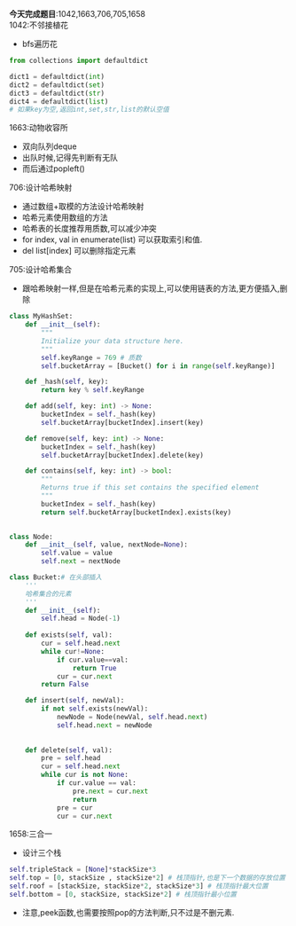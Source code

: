 **今天完成题目**:1042,1663,706,705,1658    
1042:不邻接植花
- bfs遍历花
```python
from collections import defaultdict

dict1 = defaultdict(int)
dict2 = defaultdict(set)
dict3 = defaultdict(str)
dict4 = defaultdict(list)
# 如果key为空,返回int,set,str,list的默认空值
```

1663:动物收容所
- 双向队列deque
- 出队时候,记得先判断有无队
- 而后通过popleft()

706:设计哈希映射
- 通过数组+取模的方法设计哈希映射
- 哈希元素使用数组的方法
- 哈希表的长度推荐用质数,可以减少冲突
- for index, val in enumerate(list) 可以获取索引和值.
- del list[index] 可以删除指定元素

705:设计哈希集合
- 跟哈希映射一样,但是在哈希元素的实现上,可以使用链表的方法,更方便插入,删除
```python
class MyHashSet:
    def __init__(self):
        """
        Initialize your data structure here.
        """
        self.keyRange = 769 # 质数
        self.bucketArray = [Bucket() for i in range(self.keyRange)]

    def _hash(self, key):
        return key % self.keyRange

    def add(self, key: int) -> None:
        bucketIndex = self._hash(key)
        self.bucketArray[bucketIndex].insert(key)

    def remove(self, key: int) -> None:
        bucketIndex = self._hash(key)
        self.bucketArray[bucketIndex].delete(key)

    def contains(self, key: int) -> bool:
        """
        Returns true if this set contains the specified element
        """
        bucketIndex = self._hash(key)
        return self.bucketArray[bucketIndex].exists(key)

        
class Node:
    def __init__(self, value, nextNode=None):
        self.value = value
        self.next = nextNode

class Bucket:# 在头部插入
    '''
    哈希集合的元素
    '''
    def __init__(self):
        self.head = Node(-1)
    
    def exists(self, val):
        cur = self.head.next
        while cur!=None:
            if cur.value==val:
                return True
            cur = cur.next
        return False

    def insert(self, newVal):
        if not self.exists(newVal):
            newNode = Node(newVal, self.head.next)
            self.head.next = newNode
            
    
    def delete(self, val):
        pre = self.head
        cur = self.head.next
        while cur is not None:
            if cur.value == val:
                pre.next = cur.next
                return
            pre = cur
            cur = cur.next

```

1658:三合一
- 设计三个栈
```python
self.tripleStack = [None]*stackSize*3 
self.top = [0, stackSize , stackSize*2] # 栈顶指针,也是下一个数据的存放位置
self.roof = [stackSize, stackSize*2, stackSize*3] # 栈顶指针最大位置
self.bottom = [0, stackSize, stackSize*2] # 栈顶指针最小位置
```
- 注意,peek函数,也需要按照pop的方法判断,只不过是不删元素.